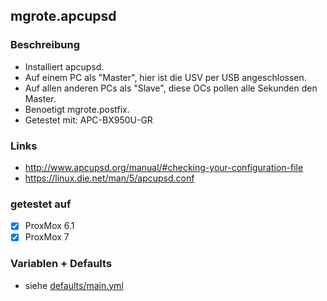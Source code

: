 ## mgrote.apcupsd

### Beschreibung
* Installiert apcupsd.
* Auf einem PC als "Master", hier ist die USV per USB angeschlossen.
* Auf allen anderen PCs als "Slave", diese OCs pollen alle <n> Sekunden den Master.
* Benoetigt mgrote.postfix.
* Getestet mit: APC-BX950U-GR

### Links
 * http://www.apcupsd.org/manual/#checking-your-configuration-file
 * https://linux.die.net/man/5/apcupsd.conf


### getestet auf
- [x] ProxMox 6.1
- [x] ProxMox 7

### Variablen + Defaults
- siehe [defaults/main.yml](./defaults/main.yml)
